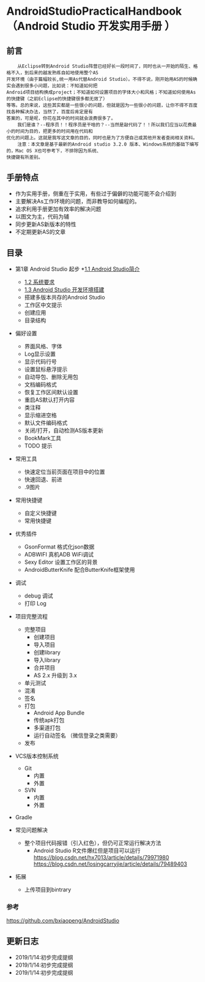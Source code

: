 # AndroidStudioPracticalHandbook（Android Studio 开发实用手册 ）

## 前言
```
	从Eclipse转到Android Studio阵营已经好长一段时间了，同时也从一开始的陌生、格格不入，到后来的越发熟练自如地使用整个AS
开发环境（由于篇幅较长,统一用As代替Android Studio）。不得不说，刚开始用AS的时候确实会遇到很多小问题，比如说：不知道如何把
Android项目结构换成project；不知道如何设置项目的字体大小和风格；不知道如何使用As的快捷键（之前Eclipse的快捷键很多都无效了）
等等。总的来说，这些其实都是一些很小的问题，但就是因为一些很小的问题，让你不得不百度找各种解决办法，当然了，百度后肯定是有
答案的，可是呢，你花在其中的时间就会浪费很多了。
	我们是谁？--程序员！！程序员是干啥的？--当然是敲代码了！！所以我们应当以花费最小的时间为目的，把更多的时间用在代码和
优化的问题上。这就是我写这文章的目的，同时也是为了方便自己或其他开发者查阅相关资料。
	注意：本文章是基于最新的Android studio 3.2.0 版本、Windows系统的基础下编写的，Mac OS X也可参考下，不排除因为系统、
快捷键有所差别。
```
## 手册特点
* 作为实用手册，侧重在于实用，有些过于偏僻的功能可能不会介绍到
* 主要解决As工作环境的问题，而非教导如何编程的。
* 追求利用手册更加有效率的解决问题
* 以图文为主，代码为辅
* 同步更新AS新版本的特性
* 不定期更新AS的文章

## 目录
* 第1章 Android Studio 起步 
	 *[1.1 Android Studio简介](/Article/第1章-AndroidStudio起步/1.1-AndroidStudio简介)
	* [1.2 系统要求](/Article/第1章-AndroidStudio起步/1.2-系统要求)
  	* [1.3 Android Studio 开发环境搭建](/Article/第1章-AndroidStudio起步/1.3-AndroidStudio开发环境搭建.md) 
  * 搭建多版本共存的Android Studio
  * 工作区中文提示
  * 创建应用
  * 目录结构

* 偏好设置
  * 界面风格、字体
  * Log显示设置
  * 显示代码行号
  * 设置鼠标悬浮提示
  * 自动导包、删除无用包
  * 文档编码格式
  * 恢复工作区间默认设置
  * 重启AS默认打开内容
  * 类注释
  * 显示缩进空格
  * 默认文件编码格式
  * 关闭/打开，自动检测AS版本更新
  * BookMark工具
  * TODO 提示

* 常用工具
  * 快速定位当前页面在项目中的位置
  * 快速回退、前进
  * .9图片

* 常用快捷键
  * 自定义快捷键
  * 常用快捷键

* 优秀插件
  * GsonFormat 格式化json数据
  * ADBWIFI 真机ADB WiFi调试
  * Sexy Editor 设置工作区的背景
  * AndroidButterKnife 配合ButterKnife框架使用 

* 调试
  * debug 调试
  * 打印 Log

* 项目完整流程
  * 完整项目
  	* 创建项目
  	* 导入项目
  	* 创建library
  	* 导入library
  	* 合并项目
  	* AS 2.x 升级到 3.x
  * 单元测试
  * 混淆
  * 签名
  * 打包
  	* Android App Bundle
  	* 传统apk打包
  	* 多渠道打包
  	* 运行自动签名 （微信登录之类需要）
  * 发布

* VCS版本控制系统
  * Git
  	* 内置
  	* 外置
  * SVN
  	* 内置
  	* 外置

* Gradle

* 常见问题解决
   * 整个项目代码报错（引入红色），但仍可正常运行解决方法
     * Android Studio R文件爆红但是项目可以运行
       https://blog.csdn.net/hx7013/article/details/79971980
       https://blog.csdn.net/losingcarryjie/article/details/79489403

 * 拓展

    * 上传项目到bintrary

### 参考
https://github.com/bxiaopeng/AndroidStudio

## 更新日志
* 2019/1/14:初步完成提纲
* 2019/1/14:初步完成提纲
* 2019/1/14:初步完成提纲